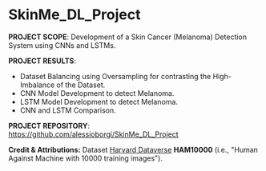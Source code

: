 # SkinMe_DL_Project

**PROJECT SCOPE**: Development of a Skin Cancer (Melanoma) Detection System using CNNs and LSTMs.

**PROJECT RESULTS**:
- Dataset Balancing using Oversampling for contrasting the High-Imbalance of the Dataset.
- CNN Model Development to detect Melanoma.
- LSTM Model Development to detect Melanoma.
- CNN and LSTM Comparison.

**PROJECT REPOSITORY**: https://github.com/alessioborgi/SkinMe_DL_Project

**Credit & Attributions:** Dataset [Harvard Dataverse](https://dataverse.harvard.edu/dataset.xhtml?persistentId=doi:10.7910/DVN/DBW86T) **HAM10000** (i.e., "Human Against Machine with 10000 training images").
